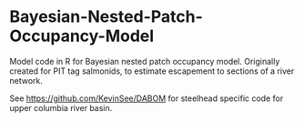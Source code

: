 # Bayesian-Nested-Patch-Occupancy-Model
Model code in R for Bayesian nested patch occupancy model. Originally created for PIT tag salmonids, to estimate escapement to sections of a river network.

See https://github.com/KevinSee/DABOM for steelhead specific code for upper columbia river basin.

